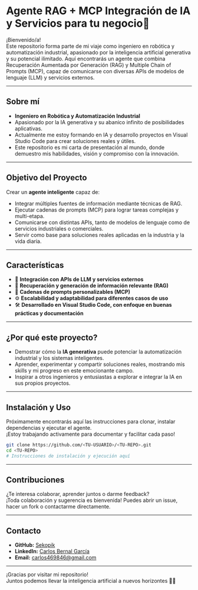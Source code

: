 # Agente RAG + MCP Integración de IA y Servicios para tu negocio🚀

¡Bienvenido/a!  
Este repositorio forma parte de mi viaje como ingeniero en robótica y automatización industrial, apasionado por la inteligencia artificial generativa y su potencial ilimitado. Aquí encontrarás un agente que combina Recuperación Aumentada por Generación (RAG) y Multiple Chain of Prompts (MCP), capaz de comunicarse con diversas APIs de modelos de lenguaje (LLM) y servicios externos.

---

## Sobre mí

- **Ingeniero en Robótica y Automatización Industrial**  
- Apasionado por la IA generativa y su abanico infinito de posibilidades aplicativas.  
- Actualmente me estoy formando en IA y desarrollo proyectos en Visual Studio Code para crear soluciones reales y útiles.  
- Este repositorio es mi carta de presentación al mundo, donde demuestro mis habilidades, visión y compromiso con la innovación.

---

## Objetivo del Proyecto

Crear un **agente inteligente** capaz de:

- Integrar múltiples fuentes de información mediante técnicas de RAG.
- Ejecutar cadenas de prompts (MCP) para lograr tareas complejas y multi-etapa.
- Comunicarse con distintas APIs, tanto de modelos de lenguaje como de servicios industriales o comerciales.
- Servir como base para soluciones reales aplicadas en la industria y la vida diaria.

---

## Características

- 🔗 **Integración con APIs de LLM y servicios externos**
- 🧠 **Recuperación y generación de información relevante (RAG)**
- 🦾 **Cadenas de prompts personalizables (MCP)**
- ⚙️ **Escalabilidad y adaptabilidad para diferentes casos de uso**
- 🛠️ **Desarrollado en Visual Studio Code, con enfoque en buenas prácticas y documentación**

---

## ¿Por qué este proyecto?

- Demostrar cómo la **IA generativa** puede potenciar la automatización industrial y los sistemas inteligentes.
- Aprender, experimentar y compartir soluciones reales, mostrando mis skills y mi progreso en este emocionante campo.
- Inspirar a otros ingenieros y entusiastas a explorar e integrar la IA en sus propios proyectos.

---

## Instalación y Uso

Próximamente encontrarás aquí las instrucciones para clonar, instalar dependencias y ejecutar el agente.  
¡Estoy trabajando activamente para documentar y facilitar cada paso!

```bash
git clone https://github.com/<TU-USUARIO>/<TU-REPO>.git
cd <TU-REPO>
# Instrucciones de instalación y ejecución aquí
```

---

## Contribuciones

¿Te interesa colaborar, aprender juntos o darme feedback?  
¡Toda colaboración y sugerencia es bienvenida! Puedes abrir un issue, hacer un fork o contactarme directamente.

---

## Contacto

- **GitHub:** [Sekopik](https://github.com/Sekopik)
- **LinkedIn:** [Carlos Bernal García](https://www.linkedin.com/in/carlos-bernal-garcia-roboticstech/?locale=es_ES)
- **Email:** carlos469846@gmail.com

---

¡Gracias por visitar mi repositorio!  
Juntos podemos llevar la inteligencia artificial a nuevos horizontes 🚀🤖
